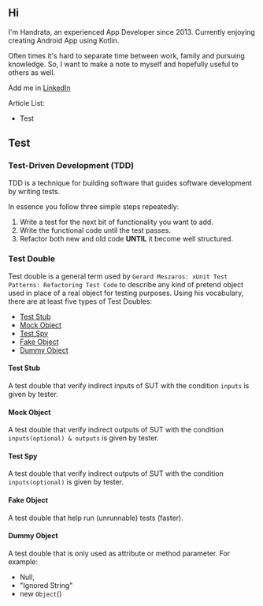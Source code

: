 ## Hi

I'm Handrata, an experienced App Developer since 2013. Currently enjoying creating Android App using Kotlin.

Often times it's hard to separate time between work, family and pursuing knowledge. So, I want to make a note to myself and hopefully useful to others as well.

Add me in [LinkedIn](https://www.linkedin.com/in/handrata-samsul-1517904b/)

Article List:
- Test


## Test

### Test-Driven Development (TDD) 
TDD is a technique for building software that guides software development by writing tests.

In essence you follow three simple steps repeatedly:

1. Write a test for the next bit of functionality you want to add.
2. Write the functional code until the test passes.
3. Refactor both new and old code **UNTIL** it become well structured.

### Test Double
Test double is a general term used by `Gerard Meszaros: xUnit Test Patterns: Refactoring Test Code` to describe any kind of pretend object used in place of a real object for testing purposes.
Using his vocabulary, there are at least five types of Test Doubles:
- [Test Stub](#test-stub)
- [Mock Object](#mock-object)
- [Test Spy](#test-spy)
- [Fake Object](#fake-object)
- [Dummy Object](#dummy-object)

#### Test Stub
A test double that verify indirect inputs of SUT with the condition `inputs` is given by tester.

#### Mock Object 
A test double that verify indirect outputs of SUT with the condition `inputs(optional) & outputs` is given by tester.

#### Test Spy
A test double that verify indirect outputs of SUT with the condition `inputs(optional)` is given by tester.

#### Fake Object
A test double that help run (unrunnable) tests (faster).

#### Dummy Object
A test double that is only used as attribute or method parameter.
For example: 
- Null, 
- "Ignored String"
- new `Object`()



